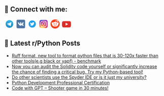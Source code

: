 ## 🔎 Connect with me:
[<img src="https://github.com/bullbesh/bullbesh/blob/main/images/Telegram.png" width="32" height="32" />](https://t.me/bullbesh)
[<img src="https://github.com/bullbesh/bullbesh/blob/main/images/VK.png" width="32" height="32" />](https://vk.com/bullbesh)
[<img src="https://github.com/bullbesh/bullbesh/blob/main/images/Twitter.png" width="32" height="32" />](https://twitter.com/bullbesh1)
[<img src="https://github.com/bullbesh/bullbesh/blob/main/images/Instagram.png" width="32" height="32" />](https://www.instagram.com/bullbesh)
[<img src="https://github.com/bullbesh/bullbesh/blob/main/images/Reddit.png" width="32" height="32" />](https://www.reddit.com/user/bullbesh)
[<img src="https://github.com/bullbesh/bullbesh/blob/main/images/YouTube.png" width="32" height="32" />](https://www.youtube.com/channel/UCtfjRs6uzgq5mfm8S06WTcg)

## 📕 Latest r/Python Posts
<!-- BLOG-POST-LIST:START -->
- [Ruff format, new tool to format python files that is 30-120x faster than other tools&lpar;e.g black or yapf&rpar; - benchmark](https://www.reddit.com/r/Python/comments/16ig4wu/ruff_format_new_tool_to_format_python_files_that/)
- [Now you can audit the Solidity code yourself or significantly increase the chance of finding a critical bug. Try my Python-based tool!](https://www.reddit.com/r/Python/comments/16iexlp/now_you_can_audit_the_solidity_code_yourself_or/)
- [Do other scientists use the Spyder IDE or is it just my university?](https://www.reddit.com/r/Python/comments/16iep4i/do_other_scientists_use_the_spyder_ide_or_is_it/)
- [Python Development Professional Certification](https://www.reddit.com/r/Python/comments/16ieo4x/python_development_professional_certification/)
- [Code with GPT – Shooter game in 30 minutes!](https://www.reddit.com/r/Python/comments/16ieki2/code_with_gpt_shooter_game_in_30_minutes/)
<!-- BLOG-POST-LIST:END -->
